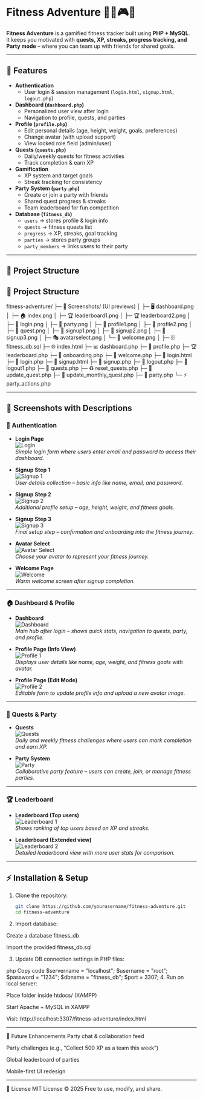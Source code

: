 # Fitness Adventure 🏋️‍♂️🎮🎉

**Fitness Adventure** is a gamified fitness tracker built using **PHP + MySQL**.  
It keeps you motivated with **quests, XP, streaks, progress tracking, and Party mode** – where you can team up with friends for shared goals.  

---

## 🚀 Features

- **Authentication**
  - User login & session management (`login.html`, `signup.html`, `logout.php`)
- **Dashboard (`dashboard.php`)**
  - Personalized user view after login
  - Navigation to profile, quests, and parties
- **Profile (`profile.php`)**
  - Edit personal details (age, height, weight, goals, preferences)
  - Change avatar (with upload support)
  - View locked role field (admin/user)
- **Quests (`quests.php`)**
  - Daily/weekly quests for fitness activities
  - Track completion & earn XP
- **Gamification**
  - XP system and target goals
  - Streak tracking for consistency
- **Party System (`party.php`)**
  - Create or join a party with friends
  - Shared quest progress & streaks
  - Team leaderboard for fun competition
- **Database (`fitness_db`)**
  - `users` → stores profile & login info  
  - `quests` → fitness quests list  
  - `progress` → XP, streaks, goal tracking  
  - `parties` → stores party groups  
  - `party_members` → links users to their party  

---

## 📂 Project Structure

## 📂 Project Structure

fitness-adventure/
├─ 📸 Screenshots/ (UI previews)
│  ├─ 🖥️ dashboard.png
│  ├─ 🏠 index.png
│  ├─ 🏆 leaderboard1.png
│  ├─ 🏆 leaderboard2.png
│  ├─ 🔑 login.png
│  ├─ 👥 party.png
│  ├─ 👤 profile1.png
│  ├─ 👤 profile2.png
│  ├─ 🎯 quest.png
│  ├─ 📝 signup1.png
│  ├─ 📝 signup2.png
│  ├─ 📝 signup3.png
│  ├─ 🎭 avatarselect.png
│  └─ 👋 welcome.png
│
├─ 🗄️ fitness_db.sql
├─ 🌐 index.html
├─ 📊 dashboard.php
├─ 👤 profile.php
├─ 🏆 leaderboard.php
├─ 🚀 onboarding.php
├─ 👋 welcome.php
├─ 🔑 login.html
├─ 🔑 login.php
├─ 📝 signup.html
├─ 📝 signup.php
├─ 🚪 logout.php
├─ 🚪 logout1.php
├─ 🎯 quests.php
├─ ♻️ reset_quests.php
├─ 🔄 update_quest.php
├─ 🔄 update_monthly_quest.php
├─ 👥 party.php
└─ ⚡ party_actions.php




---

## 📸 Screenshots with Descriptions

### 🔑 Authentication
- **Login Page**  
  ![Login](Screenshot/login.png)  
  _Simple login form where users enter email and password to access their dashboard._  

- **Signup Step 1**  
  ![Signup 1](Screenshot/signup1.png)  
  _User details collection – basic info like name, email, and password._  

- **Signup Step 2**  
  ![Signup 2](Screenshot/signup2.png)  
  _Additional profile setup – age, height, weight, and fitness goals._  

- **Signup Step 3**  
  ![Signup 3](Screenshot/signup3.png)  
  _Final setup step – confirmation and onboarding into the fitness journey._  

- **Avatar Select**  
  ![Avatar Select](Screenshot/avatarselect..png)  
  _Choose your avatar to represent your fitness journey._  

- **Welcome Page**  
  ![Welcome](Screenshot/welcome.png)  
  _Warm welcome screen after signup completion._  

---

### 🏠 Dashboard & Profile
- **Dashboard**  
  ![Dashboard](Screenshot/dashboard.png)  
  _Main hub after login – shows quick stats, navigation to quests, party, and profile._  

- **Profile Page (Info View)**  
  ![Profile 1](Screenshot/profile1.png)  
  _Displays user details like name, age, weight, and fitness goals with avatar._  

- **Profile Page (Edit Mode)**  
  ![Profile 2](Screenshot/profile2.png)  
  _Editable form to update profile info and upload a new avatar image._  

---

### 🎯 Quests & Party
- **Quests**  
  ![Quests](Screenshot/quest.png)  
  _Daily and weekly fitness challenges where users can mark completion and earn XP._  

- **Party System**  
  ![Party](Screenshot/party.png)  
  _Collaborative party feature – users can create, join, or manage fitness parties._  

---

### 🏆 Leaderboard
- **Leaderboard (Top users)**  
  ![Leaderboard 1](Screenshot/leaderboard1.png)  
  _Shows ranking of top users based on XP and streaks._  

- **Leaderboard (Extended view)**  
  ![Leaderboard 2](Screenshot/leaderboard2.png)  
  _Detailed leaderboard view with more user stats for comparison._  

---

## ⚡ Installation & Setup

1. Clone the repository:
   ```bash
   git clone https://github.com/yourusername/fitness-adventure.git
   cd fitness-adventure
2. Import database:

Create a database fitness_db

Import the provided fitness_db.sql

3. Update DB connection settings in PHP files:

php
Copy code
$servername = "localhost";
$username   = "root";
$password   = "1234"; 
$dbname     = "fitness_db";
$port       = 3307;
4. Run on local server:

Place folder inside htdocs/ (XAMPP)

Start Apache + MySQL in XAMPP

Visit: http://localhost:3307/fitness-adventure/index.html

---
🎯 Future Enhancements
Party chat & collaboration feed

Party challenges (e.g., “Collect 500 XP as a team this week”)

Global leaderboard of parties

Mobile-first UI redesign

---
📜 License
MIT License © 2025
Free to use, modify, and share.
